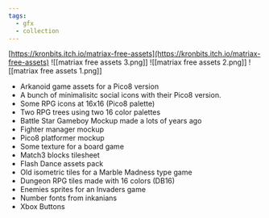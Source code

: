 ```yaml
---
tags:
  - gfx
  - collection
---
```

[https://kronbits.itch.io/matriax-free-assets](https://kronbits.itch.io/matriax-free-assets)
![[matriax free assets 3.png]]
![[matriax free assets 2.png]]
![[matriax free assets 1.png]]
- Arkanoid game assets for a Pico8 version
- A bunch of minimalisitc social icons with their Pico8 version.
- Some RPG icons at 16x16 (Pico8 palette)
- Two RPG trees using two 16 color palettes
- Battle Star Gameboy Mockup made a lots of years ago
- Fighter manager mockup
- Pico8 platformer mockup
- Some texture for a board game
- Match3 blocks tilesheet
- Flash Dance assets pack
- Old isometric tiles for a Marble Madness type game
- Dungeon RPG tiles made with 16 colors (DB16)
- Enemies sprites for an Invaders game
- Number fonts from inkanians
- Xbox Buttons